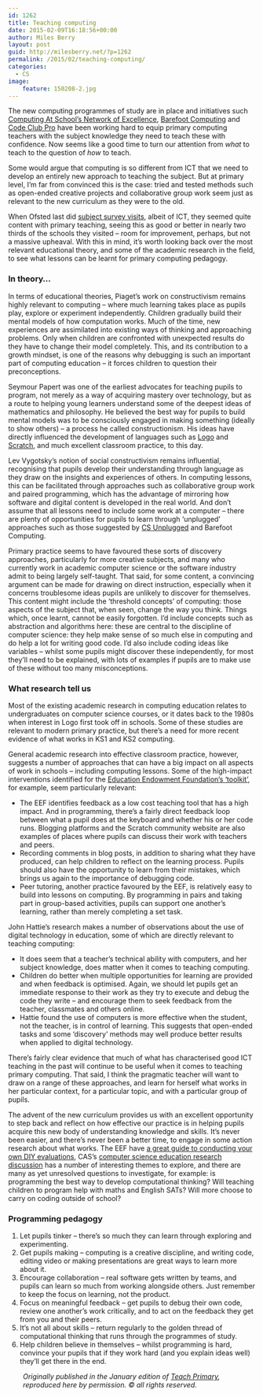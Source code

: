 ```yaml
---
id: 1262
title: Teaching computing
date: 2015-02-09T16:18:56+00:00
author: Miles Berry
layout: post
guid: http://milesberry.net/?p=1262
permalink: /2015/02/teaching-computing/
categories:
  - CS
image:
    feature: 150208-2.jpg
---
```

The new computing programmes of study are in place and initiatives such <a href="http://www.computingatschool.org.uk/index.php?id=noe" target="_blank">Computing At School’s Network of Excellence</a>, <a href="http://barefootcas.org.uk/" target="_blank">Barefoot Computing</a> and <a href="http://www.codeclubpro.org/" target="_blank">Code Club Pro</a> have been working hard to equip primary computing teachers with the subject knowledge they need to teach these with confidence. Now seems like a good time to turn our attention from _what_ to teach to the question of _how_ to teach.

Some would argue that computing is so different from ICT that we need to develop an entirely new approach to teaching the subject. But at primary level, I’m far from convinced this is the case: tried and tested methods such as open-ended creative projects and collaborative group work seem just as relevant to the new curriculum as they were to the old.

When Ofsted last did <a href="https://www.gov.uk/government/uploads/system/uploads/attachment_data/file/181223/110134.pdf" target="_blank">subject survey visits</a>, albeit of ICT, they seemed quite content with primary teaching, seeing this as good or better in nearly two thirds of the schools they visited – room for improvement, perhaps, but not a massive upheaval. With this in mind, it’s worth looking back over the most relevant educational theory, and some of the academic research in the field, to see what lessons can be learnt for primary computing pedagogy.

### In theory&#8230;

In terms of educational theories, Piaget’s work on constructivism remains highly relevant to computing – where much learning takes place as pupils play, explore or experiment independently. Children gradually build their mental models of how computation works. Much of the time, new experiences are assimilated into existing ways of thinking and approaching problems. Only when children are confronted with unexpected results do they have to change their model completely. This, and its contribution to a growth mindset, is one of the reasons why debugging is such an important part of computing education – it forces children to question their preconceptions.

Seymour Papert was one of the earliest advocates for teaching pupils to program, not merely as a way of acquiring mastery over technology, but as a route to helping young learners understand some of the deepest ideas of mathematics and philosophy. He believed the best way for pupils to build mental models was to be consciously engaged in making something (ideally to show others) – a process he called constructionism. His ideas have directly influenced the development of languages such as <a href="http://www.calormen.com/jslogo/" target="_blank">Logo</a> and <a href="http://scratch.mit.edu/" target="_blank">Scratch</a>, and much excellent classroom practice, to this day.

Lev Vygotsky’s notion of social constructivism remains influential, recognising that pupils develop their understanding through language as they draw on the insights and experiences of others. In computing lessons, this can be facilitated through approaches such as collaborative group work and paired programming, which has the advantage of mirroring how software and digital content is developed in the real world. And don’t assume that all lessons need to include some work at a computer – there are plenty of opportunities for pupils to learn through ‘unplugged’ approaches such as those suggested by <a href="http://csunplugged.org/" target="_blank">CS Unplugged</a> and Barefoot Computing.

Primary practice seems to have favoured these sorts of discovery approaches, particularly for more creative subjects, and many who currently work in academic computer science or the software industry admit to being largely self-taught. That said, for some content, a convincing argument can be made for drawing on direct instruction, especially when it concerns troublesome ideas pupils are unlikely to discover for themselves. This content might include the ‘threshold concepts’ of computing: those aspects of the subject that, when seen, change the way you think. Things which, once learnt, cannot be easily forgotten. I’d include concepts such as abstraction and algorithms here: these are central to the discipline of computer science: they help make sense of so much else in computing and do help a lot for writing good code. I’d also include coding ideas like variables – whilst some pupils might discover these independently, for most they’ll need to be explained, with lots of examples if pupils are to make use of these without too many misconceptions.

### What research tell us

Most of the existing academic research in computing education relates to undergraduates on computer science courses, or it dates back to the 1980s when interest in Logo first took off in schools. Some of these studies are relevant to modern primary practice, but there’s a need for more recent evidence of what works in KS1 and KS2 computing.

General academic research into effective classroom practice, however, suggests a number of approaches that can have a big impact on all aspects of work in schools – including computing lessons. Some of the high-impact interventions identified for the <a href="http://educationendowmentfoundation.org.uk/toolkit/toolkit-a-z/" target="_blank">Education Endowment Foundation’s ‘toolkit’</a>, for example, seem particularly relevant:

  * The EEF identifies feedback as a low cost teaching tool that has a high impact. And in programming, there’s a fairly direct feedback loop between what a pupil does at the keyboard and whether his or her code runs. Blogging platforms and the Scratch community website are also examples of places where pupils can discuss their work with teachers and peers.
  * Recording comments in blog posts, in addition to sharing what they have produced, can help children to reflect on the learning process. Pupils should also have the opportunity to learn from their mistakes, which brings us again to the importance of debugging code.
  * Peer tutoring, another practice favoured by the EEF, is relatively easy to build into lessons on computing. By programming in pairs and taking part in group-based activities, pupils can support one another’s learning, rather than merely completing a set task.

John Hattie’s research makes a number of observations about the use of digital technology in education, some of which are directly relevant to teaching computing:

  * It does seem that a teacher’s technical ability with computers, and her subject knowledge, does matter when it comes to teaching computing.
  * Children do better when multiple opportunities for learning are provided and when feedback is optimised. Again, we should let pupils get an immediate response to their work as they try to execute and debug the code they write – and encourage them to seek feedback from the teacher, classmates and others online.
  * Hattie found the use of computers is more effective when the student, not the teacher, is in control of learning. This suggests that open-ended tasks and some ‘discovery’ methods may well produce better results when applied to digital technology.

There’s fairly clear evidence that much of what has characterised good ICT teaching in the past will continue to be useful when it comes to teaching primary computing. That said, I think the pragmatic teacher will want to draw on a range of these approaches, and learn for herself what works in her particular context, for a particular topic, and with a particular group of pupils.

The advent of the new curriculum provides us with an excellent opportunity to step back and reflect on how effective our practice is in helping pupils acquire this new body of understanding knowledge and skills. It’s never been easier, and there’s never been a better time, to engage in some action research about what works. The EEF have <a href="http://educationendowmentfoundation.org.uk/uploads/pdf/EEF_DIY_Evaluation_Guide_%282013%29.pdf" target="_blank">a great guide to conducting your own DIY evaluations</a>, CAS’s <a href="http://community.computingatschool.org.uk/forums/64" target="_blank">computer science education research discussion</a> has a number of interesting themes to explore, and there are many as yet unresolved questions to investigate, for example: is programming the best way to develop computational thinking? Will teaching children to program help with maths and English SATs? Will more choose to carry on coding outside of school?

### Programming pedagogy

  1. Let pupils tinker – there’s so much they can learn through exploring and experimenting.
  2. Get pupils making – computing is a creative discipline, and writing code, editing video or making presentations are great ways to learn more about it.
  3. Encourage collaboration – real software gets written by teams, and pupils can learn so much from working alongside others. Just remember to keep the focus on learning, not the product.
  4. Focus on meaningful feedback – get pupils to debug their own code, review one another’s work critically, and to act on the feedback they get from you and their peers.
  5. It’s not all about skills – return regularly to the golden thread of computational thinking that runs through the programmes of study.
  6. Help children believe in themselves – whilst programming is hard, convince your pupils that if they work hard (and you explain ideas well) they’ll get there in the end.

<p style="padding-left: 30px;">
  <em>Originally published in the January edition of <a href="http://www.teachprimary.com/" target="_blank">Teach Primary</a>, reproduced here by permission. © all rights reserved.</em>
</p>
